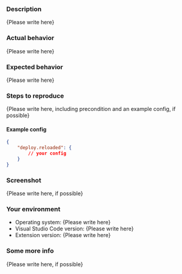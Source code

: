 
### Description

{Please write here}

### Actual behavior

{Please write here}

### Expected behavior

{Please write here}

### Steps to reproduce

{Please write here, including precondition and an example config, if possible}

#### Example config

```json
{
    "deploy.reloaded": {
        // your config
    }
}
```

### Screenshot

{Please write here, if possible}

### Your environment

- Operating system: {Please write here}
- Visual Studio Code version: {Please write here}
- Extension version: {Please write here}

### Some more info

{Please write here, if possible}
